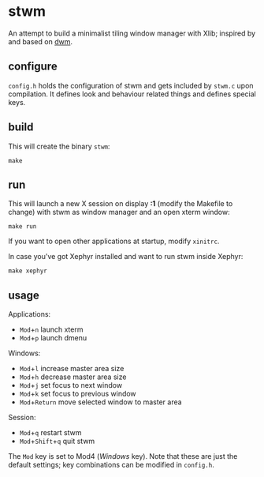 stwm
====

An attempt to build a minimalist tiling window manager with Xlib; inspired by
and based on [dwm](http://dwm.suckless.org/).


configure
---------

<code>config.h</code> holds the configuration of stwm and gets included by
<code>stwm.c</code> upon compilation. It defines look and behaviour related
things and defines special keys.


build
-----

This will create the binary <code>stwm</code>:

	make


run
---

This will launch a new X session on display **:1** (modify the Makefile to
change) with stwm as window manager and an open xterm window:

	make run

If you want to open other applications at startup, modify <code>xinitrc</code>.

In case you've got Xephyr installed and want to run stwm inside Xephyr:

	make xephyr


usage
-----

Applications:
* <code>Mod</code>+<code>n</code> launch xterm
* <code>Mod</code>+<code>p</code> launch dmenu

Windows:
* <code>Mod</code>+<code>l</code> increase master area size
* <code>Mod</code>+<code>h</code> decrease master area size
* <code>Mod</code>+<code>j</code> set focus to next window
* <code>Mod</code>+<code>k</code> set focus to previous window
* <code>Mod</code>+<code>Return</code> move selected window to master area

Session:
* <code>Mod</code>+<code>q</code> restart stwm
* <code>Mod</code>+<code>Shift</code>+<code>q</code> quit stwm

The <code>Mod</code> key is set to Mod4 (*Windows* key). Note that these are
just the default settings; key combinations can be modified in
<code>config.h</code>.

